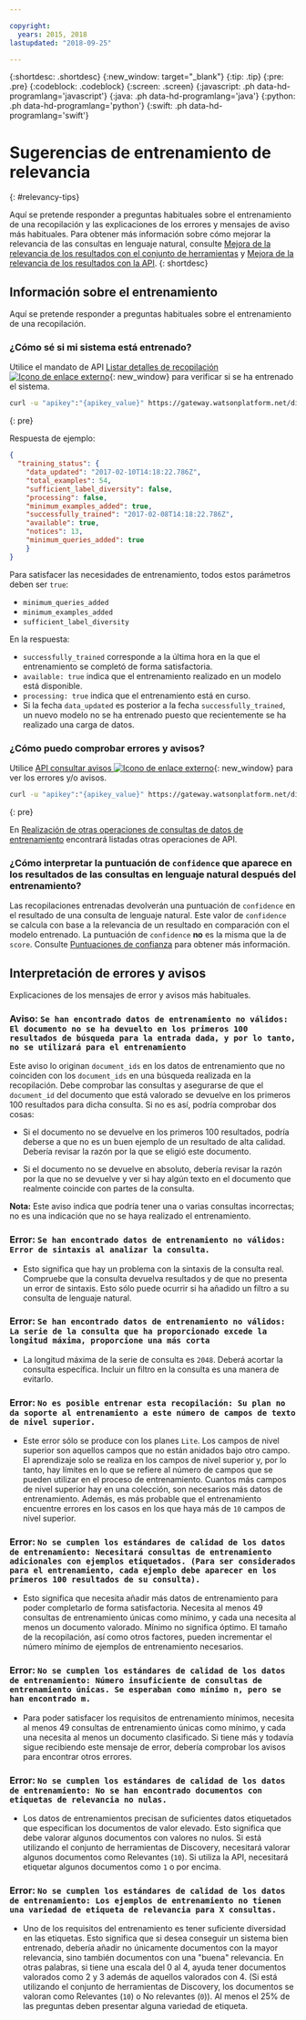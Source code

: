 ```yaml
---

copyright:
  years: 2015, 2018
lastupdated: "2018-09-25"

---
```


{:shortdesc: .shortdesc}
{:new_window: target="_blank"}
{:tip: .tip}
{:pre: .pre}
{:codeblock: .codeblock}
{:screen: .screen}
{:javascript: .ph data-hd-programlang='javascript'}
{:java: .ph data-hd-programlang='java'}
{:python: .ph data-hd-programlang='python'}
{:swift: .ph data-hd-programlang='swift'}

# Sugerencias de entrenamiento de relevancia
{: #relevancy-tips}

 Aquí se pretende responder a preguntas habituales sobre el entrenamiento de una recopilación y las explicaciones de los errores y mensajes de aviso más habituales. Para obtener más información sobre cómo mejorar la relevancia de las consultas en lenguaje natural, consulte [Mejora de la relevancia de los resultados con el conjunto de herramientas](/docs/services/discovery/train-tooling.html) y [Mejora de la relevancia de los resultados con la API](/docs/services/discovery/train.html).
{: shortdesc}

## Información sobre el entrenamiento

Aquí se pretende responder a preguntas habituales sobre el entrenamiento de una recopilación.

### ¿Cómo sé si mi sistema está entrenado?

Utilice el mandato de API [Listar detalles de recopilación ![Icono de enlace externo](../../icons/launch-glyph.svg "Icono de enlace externo")](https://www.ibm.com/watson/developercloud/discovery/api/v1/?curl#list-collection-details){: new_window} para verificar si se ha entrenado el sistema.  

```bash
curl -u "apikey":"{apikey_value}" https://gateway.watsonplatform.net/discovery/api/v1/environments/{environment_id}/collections/{collection_id}?version=2017-11-07"
```
{: pre}

Respuesta de ejemplo:

```json
{
  "training_status": {
    "data_updated": "2017-02-10T14:18:22.786Z",
    "total_examples": 54,
    "sufficient_label_diversity": false,
    "processing": false,
    "minimum_examples_added": true,
    "successfully_trained": "2017-02-08T14:18:22.786Z",
    "available": true,
    "notices": 13,
    "minimum_queries_added": true    
    }
}
```

Para satisfacer las necesidades de entrenamiento, todos estos parámetros deben ser `true`:
- `minimum_queries_added`
- `minimum_examples_added`
- `sufficient_label_diversity`   

En la respuesta:
- `successfully_trained` corresponde a la última hora en la que el entrenamiento se completó de forma satisfactoria.
- `available: true` indica que el entrenamiento realizado en un modelo está disponible.
- `processing: true` indica que el entrenamiento está en curso.
-  Si la fecha `data_updated` es posterior a la fecha `successfully_trained`, un nuevo modelo no se ha entrenado puesto que recientemente se ha realizado una carga de datos.  

### ¿Cómo puedo comprobar errores y avisos?

Utilice [API consultar avisos ![Icono de enlace externo](../../icons/launch-glyph.svg "Icono de enlace externo")](http://www.ibm.com/watson/developercloud/discovery/api/v1/#query-notices){: new_window} para ver los errores y/o avisos.  

```bash
curl -u "apikey":"{apikey_value}" https://gateway.watsonplatform.net/discovery/api/v1/environments/{environment_id}/collections/{collection_id}/notices?version=2017-11-07"
```
{: pre}

En [Realización de otras operaciones de consultas de datos de entrenamiento](/docs/services/discovery/train.html#training-data-operations) encontrará listadas otras operaciones de API.

### ¿Cómo interpretar la puntuación de `confidence` que aparece en los resultados de las consultas en lenguaje natural después del entrenamiento?

Las recopilaciones entrenadas devolverán una puntuación de `confidence` en el resultado de una consulta de lenguaje natural. Este valor de `confidence` se calcula con base a la relevancia de un resultado en comparación con el modelo entrenado. La puntuación de `confidence` **no** es la misma que la de `score`. Consulte [Puntuaciones de confianza](/docs/services/discovery/train-tooling.html#confidence) para obtener más información.  

## Interpretación de errores y avisos

Explicaciones de los mensajes de error y avisos más habituales.

### Aviso: `Se han encontrado datos de entrenamiento no válidos: El documento no se ha devuelto en los primeros 100 resultados de búsqueda para la entrada dada, y por lo tanto, no se utilizará para el entrenamiento`

Este aviso lo originan `document_ids` en los datos de entrenamiento que no coinciden con los `document_ids` en una búsqueda realizada en la recopilación. Debe comprobar las consultas y asegurarse de que el `document_id` del documento que está valorado se devuelve en los primeros 100 resultados para dicha consulta. Si no es así, podría comprobar dos cosas:  

- Si el documento no se devuelve en los primeros 100 resultados, podría deberse a que no es un buen ejemplo de un resultado de alta calidad. Debería revisar la razón por la que se eligió este documento.  

- Si el documento no se devuelve en absoluto, debería revisar la razón por la que no se devuelve y ver si hay algún texto en el documento que realmente coincide con partes de la consulta.  

**Nota:** Este aviso indica que podría tener una o varias consultas incorrectas; no es una indicación que no se haya realizado el entrenamiento.  

### Error: `Se han encontrado datos de entrenamiento no válidos: Error de sintaxis al analizar la consulta. `

- Esto significa que hay un problema con la sintaxis de la consulta real. Compruebe que la consulta devuelva resultados y de que no presenta un error de sintaxis. Esto sólo puede ocurrir si ha añadido un filtro a su consulta de lenguaje natural.

### Error: `Se han encontrado datos de entrenamiento no válidos: La serie de la consulta que ha proporcionado excede la longitud máxima, proporcione una más corta`

- La longitud máxima de la serie de consulta es `2048`. Deberá acortar la consulta específica. Incluir un filtro en la consulta es una manera de evitarlo.  

### Error: `No es posible entrenar esta recopilación: Su plan no da soporte al entrenamiento a este número de campos de texto de nivel superior. `

- Este error sólo se produce con los planes `Lite`. Los campos de nivel superior son aquellos campos que no están anidados bajo otro campo. El aprendizaje solo se realiza en los campos de nivel superior y, por lo tanto, hay límites en lo que se refiere al número de campos que se pueden utilizar en el proceso de entrenamiento. Cuantos más campos de nivel superior hay en una colección, son necesarios más datos de entrenamiento. Además, es más probable que el entrenamiento encuentre errores en los casos en los que haya más de `10` campos de nivel superior. 

### Error: `No se cumplen los estándares de calidad de los datos de entrenamiento: Necesitará consultas de entrenamiento adicionales con ejemplos etiquetados. (Para ser considerados para el entrenamiento, cada ejemplo debe aparecer en los primeros 100 resultados de su consulta). `

- Esto significa que necesita añadir más datos de entrenamiento para poder completarlo de forma satisfactoria. Necesita al menos 49 consultas de entrenamiento únicas como mínimo, y cada una necesita al menos un documento valorado. Mínimo no significa óptimo. El tamaño de la recopilación, así como otros factores, pueden incrementar el número mínimo de ejemplos de entrenamiento necesarios.  

### Error: `No se cumplen los estándares de calidad de los datos de entrenamiento: Número insuficiente de consultas de entrenamiento únicas. Se esperaban como mínimo n, pero se han encontrado m.`

- Para poder satisfacer los requisitos de entrenamiento mínimos, necesita al menos 49 consultas de entrenamiento únicas como mínimo, y cada una necesita al menos un documento clasificado. Si tiene más y todavía sigue recibiendo este mensaje de error, debería comprobar los avisos para encontrar otros errores.  

### Error: `No se cumplen los estándares de calidad de los datos de entrenamiento: No se han encontrado documentos con etiquetas de relevancia no nulas.`

- Los datos de entrenamientos precisan de suficientes datos etiquetados que especifican los documentos de valor elevado. Esto significa que debe valorar algunos documentos con valores no nulos. Si está utilizando el conjunto de herramientas de Discovery, necesitará valorar algunos documentos como Relevantes (`10`). Si utiliza la API, necesitará etiquetar algunos documentos como `1` o por encima.   

### Error: `No se cumplen los estándares de calidad de los datos de entrenamiento: Los ejemplos de entrenamiento no tienen una variedad de etiqueta de relevancia para X consultas. `

- Uno de los requisitos del entrenamiento es tener suficiente diversidad en las etiquetas. Esto significa que si desea conseguir un sistema bien entrenado, debería añadir no únicamente documentos con la mayor relevancia, sino también documentos con una "buena" relevancia. En otras palabras, si tiene una escala del 0 al 4, ayuda tener documentos valorados como 2 y 3 además de aquellos valorados con 4. (Si está utilizando el conjunto de herramientas de Discovery, los documentos se valoran como Relevantes (`10`) o No relevantes (`0`)). Al menos el 25% de las preguntas deben presentar alguna variedad de etiqueta.   
